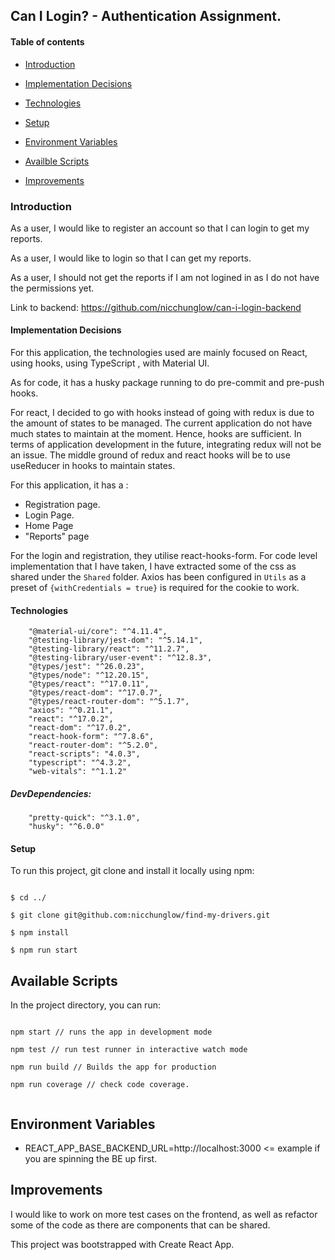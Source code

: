 ## Can I Login? - Authentication  Assignment.

#### Table of contents

- [Introduction](#Introduction)

- [Implementation Decisions](#Implementation-Decisions)

- [Technologies](#Technologies)

- [Setup](#Setup)

- [Environment Variables](#Environment-Variables)

- [Availble Scripts](#Available-Scripts)

- [Improvements](#Improvements)

### Introduction

As a user, I would like to register an account so that I can login to get my reports. 

As a user, I would like to login so that I can get my reports. 

As a user, I should not get the reports if I am not logined in as I do not have the permissions yet. 

Link to backend: https://github.com/nicchunglow/can-i-login-backend

#### Implementation Decisions

For this application, the technologies used are mainly focused on React, using hooks, using TypeScript , with Material UI. 

As for code, it has a husky package running to do pre-commit and pre-push hooks.

For react, I decided to go with hooks instead of going with redux is due to the amount of states to be managed. The current application do not have much states to maintain at the moment. Hence, hooks are sufficient. In terms of application development in the future, integrating redux will not be an issue. The middle ground of redux and react hooks will be to use useReducer in hooks to maintain states.

For this application, it has a : 
- Registration page. 
- Login Page. 
- Home Page
- "Reports" page

For the login and registration, they utilise react-hooks-form. 
For code level implementation that I have taken, I have extracted some of the css as shared under the `Shared` folder. 
Axios has been configured in `Utils` as a preset of `{withCredentials = true}` is required for the cookie to work. 

#### Technologies

		"@material-ui/core": "^4.11.4",
		"@testing-library/jest-dom": "^5.14.1",
		"@testing-library/react": "^11.2.7",
		"@testing-library/user-event": "^12.8.3",
		"@types/jest": "^26.0.23",
		"@types/node": "^12.20.15",
		"@types/react": "^17.0.11",
		"@types/react-dom": "^17.0.7",
		"@types/react-router-dom": "^5.1.7",
		"axios": "^0.21.1",
		"react": "^17.0.2",
		"react-dom": "^17.0.2",
		"react-hook-form": "^7.8.6",
		"react-router-dom": "^5.2.0",
		"react-scripts": "4.0.3",
		"typescript": "^4.3.2",
		"web-vitals": "^1.1.2"

##### DevDependencies:

		"pretty-quick": "^3.1.0",
		"husky": "^6.0.0"

#### Setup

To run this project, git clone and install it locally using npm:

```

$ cd ../

$ git clone git@github.com:nicchunglow/find-my-drivers.git

$ npm install

$ npm run start

```

## Available Scripts

In the project directory, you can run:

```

npm start // runs the app in development mode

npm test // run test runner in interactive watch mode

npm run build // Builds the app for production

npm run coverage // check code coverage.


```

## Environment Variables

- REACT_APP_BASE_BACKEND_URL=http://localhost:3000 <= example if you are spinning the BE up first. 

## Improvements

I would like to work on more test cases on the frontend, as well as refactor some of the code as there are components that can be shared. 

This project was bootstrapped with Create React App.
